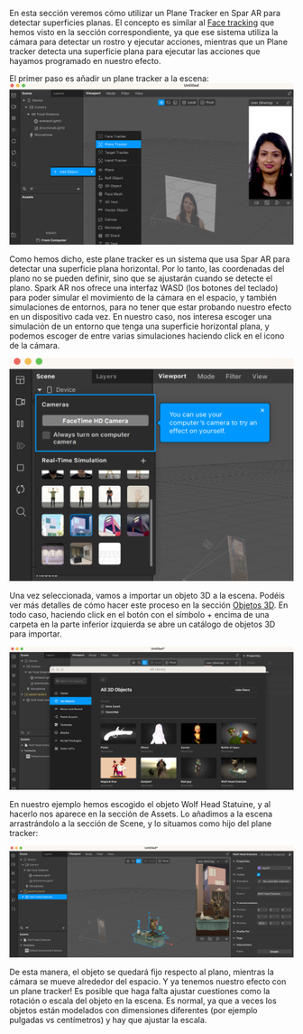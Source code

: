 En esta sección veremos cómo utilizar un Plane Tracker en Spar AR para detectar superficies planas. El concepto es similar al [Face tracking](Spark-AR/Face-Tracking) que hemos visto en la sección correspondiente, ya que ese sistema utiliza la cámara para detectar un rostro y ejecutar acciones, mientras que un Plane tracker detecta una superficie plana para ejecutar las acciones que hayamos programado en nuestro efecto.

El primer paso es añadir un plane tracker a la escena: ![image](uploads/a63007401a8216d69f9616c3e1733da6/image.png)

Como hemos dicho, este plane tracker es un sistema que usa Spar AR para detectar una superficie plana horizontal. Por lo tanto, las coordenadas del plano no se pueden definir, sino que se ajustarán cuando se detecte el plano. Spark AR nos ofrece una interfaz WASD (los botones del teclado) para poder simular el movimiento de la cámara en el espacio, y también simulaciones de entornos, para no tener que estar probando nuestro efecto en un dispositivo cada vez. En nuestro caso, nos interesa escoger una simulación de un entorno que tenga una superficie horizontal plana, y podemos escoger de entre varias simulaciones haciendo click en el icono de la cámara.

![image.png](uploads/18d3edaa45ddc0d16edd4cf66d82296b/image.png)

Una vez seleccionada, vamos a importar un objeto 3D a la escena. Podéis ver más detalles de cómo hacer este proceso en la sección [Objetos 3D](Spark-AR/3D). En todo caso, haciendo click en el botón con el símbolo + encima de una carpeta en la parte inferior izquierda se abre un catálogo de objetos 3D para importar.

![image.png](uploads/84220e20aecb8c05ddcc4fdd5510829b/image.png)

En nuestro ejemplo hemos escogido el objeto Wolf Head Statuine, y al hacerlo nos aparece en la sección de Assets. Lo añadimos a la escena arrastrándolo a la sección de Scene, y lo situamos como hijo del plane tracker:

![image.png](uploads/c5b9a398aed77d105367e473d93ea285/image.png)

De esta manera, el objeto se quedará fijo respecto al plano, mientras la cámara se mueve alrededor del espacio. Y ya tenemos nuestro efecto con un plane tracker! Es posible que haga falta ajustar cuestiones como la rotación o escala del objeto en la escena. Es normal, ya que a veces los objetos están modelados con dimensiones diferentes (por ejemplo pulgadas vs centímetros) y hay que ajustar la escala.